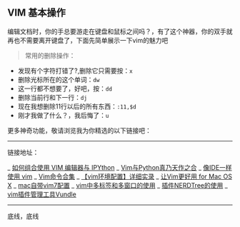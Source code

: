 
## VIM 基本操作 ##

  编辑文档时，你的手总要游走在键盘和鼠标之间吗？，有了这个神器，你的双手就再也不需要离开键盘了，下面先简单展示一下vim的魅力吧
  > 常用的删除操作：
  * 发现有个字符打错了?,删除它只需要按：`x`
  * 删除光标所在的这个单词：`dw`
  * 这一行都不想要了，好吧，按：`dd`
  * 删除当前行和下一行：`dj`
  * 现在我想删除11行以后的所有东西：`:11,$d`
  * 刚才我做了什么？，我后悔了：`u`

更多神奇功能，敬请浏览我为你精选的以下链接吧：

----
链接地址：


_   [如何组合使用 VIM 编辑器与 IPYthon](https://www.jianshu.com/p/539dbda310d5)
_   [Vim与Python真乃天作之合](https://segmentfault.com/a/1190000003962806)
_	[像IDE一样使用 vim](https://github.com/yangyangwithgnu/use_vim_as_ide)
_	[Vim命令合集](http://www.cnblogs.com/softwaretesting/archive/2011/07/12/2104435.html)
_	[【vim环境配置】详细实录](http://www.cnblogs.com/xbf9xbf/p/4860484.html)
_	[让Vim更好用 for Mac OS X](http://hessian.cn/p/1026.html)
_   [mac自带vim7配置](http://www.cnblogs.com/liuqxFuture/archive/2012/11/20/2779560.html)
_   [vim中多标签和多窗口的使用](https://my.oschina.net/kutengshe/blog/464602)
_   [插件NERDTree的使用](http://www.cnblogs.com/feichexia/archive/2012/11/07/Vim_NerdTree.html)
_   [vim插件管理工具Vundle](https://www.cnblogs.com/schaepher/p/7533826.html)


-----
底线，底线
